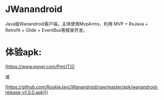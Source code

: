 # JWanandroid
Java版Wanandroid客户端，主体使用MvpArms，利用 MVP + RxJava + Retrofit + Glide + EventBus等框架开发。

# 体验apk:
[https://www.pgyer.com/PmUT]()

或

[https://github.com/RookieJay/JWanandroid/raw/master/apk/wanandroid-release-v1.0.0.apk]()
